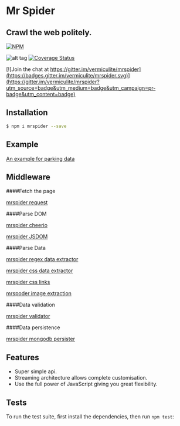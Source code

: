 
# Mr Spider
## Crawl the web politely.
[![NPM](https://nodei.co/npm/mrspider.png?downloads=true&downloadRank=true)](https://nodei.co/npm/mrspider/)

![alt tag](https://travis-ci.org/vermiculite/mrspider.svg?branch=master)
[![Coverage Status](https://coveralls.io/repos/vermiculite/mrspider/badge.svg?branch=master&service=github)](https://coveralls.io/github/vermiculite/mrspider?branch=master)

[![Join the chat at https://gitter.im/vermiculite/mrspider](https://badges.gitter.im/vermiculite/mrspider.svg)](https://gitter.im/vermiculite/mrspider?utm_source=badge&utm_medium=badge&utm_campaign=pr-badge&utm_content=badge)


## Installation

```bash
$ npm i mrspider --save
```

## Example
[An example for parking data](https://github.com/vermiculite/mrspider-parking-example)

## Middleware

####Fetch the page

[mrspider request](https://github.com/vermiculite/mrspider-request)

####Parse DOM

[mrspider cheerio](https://github.com/vermiculite/mrspider-cheerio)

[mrspider JSDOM](https://github.com/vermiculite/mrspider-jsdom)

####Parse Data

[mrspider regex data extractor](https://github.com/vermiculite/mrspider-regex-data-extractor)

[mrspider css data extractor](https://github.com/vermiculite/mrspider-css-data-extractor)

[mrspider css links](https://github.com/vermiculite/mrspider-css-links)

[mrspoder image extraction](https://github.com/vermiculite/mrspider-css-image-extraction)

####Data validation

[mrspider validator](https://github.com/vermiculite/mrspider-validator)

####Data persistence

[mrspider mongodb persister](https://github.com/vermiculite/mrspider-mongodb-persister)

## Features

  * Super simple api.
  * Streaming architecture allows complete customisation.
  * Use the full power of JavaScript giving you great flexibility.

## Tests

To run the test suite, first install the dependencies, then run `npm test`:

